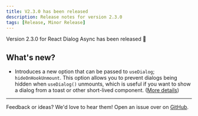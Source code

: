 ```yaml
---
title: V2.3.0 has been released
description: Release notes for version 2.3.0
tags: [Release, Minor Release]
---
```


Version 2.3.0 for React Dialog Async has been released 🎉
<!-- truncate -->

## What's new?
* Introduces a new option that can be passed to `useDialog`; `hideOnHookUnmount`. This option allows you to prevent dialogs being hidden when `useDialog()` unmounts, which is useful if you want to show a dialog from a toast or other short-lived component. ([More details](/API/use-dialog))
---

Feedback or ideas? We'd love to hear them! Open an issue over on [GitHub](https://github.com/a16n-dev/react-dialog-async/issues).

